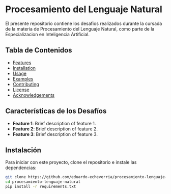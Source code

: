 # Procesamiento del Lenguaje Natural

El presente repositorio contiene los desafios realizados durante la cursada de la materia de Procesamiento del Lenguaje Natural, como parte de la Especializacion en Inteligencia Artificial.

## Tabla de Contenidos

- [Features](#features)
- [Installation](#installation)
- [Usage](#usage)
- [Examples](#examples)
- [Contributing](#contributing)
- [License](#license)
- [Acknowledgements](#acknowledgements)

## Características de los Desafíos

- **Feature 1**: Brief description of feature 1.
- **Feature 2**: Brief description of feature 2.
- **Feature 3**: Brief description of feature 3.

## Instalación

Para iniciar con este proyecto, clone el repositorio e instale las dependencias:

```bash
git clone https://github.com/eduardo-echeverria/procesamiento-lenguaje-natural.git
cd procesamiento-lenguaje-natural
pip install -r requirements.txt

